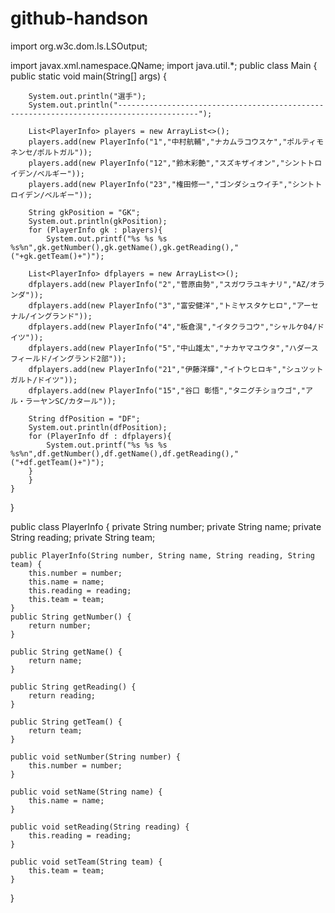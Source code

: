 # github-handson
import org.w3c.dom.ls.LSOutput;

import javax.xml.namespace.QName;
import java.util.*;
public class Main {
    public static void main(String[] args) {

        System.out.println("選手");
        System.out.println("----------------------------------------------------------------------------------------");

        List<PlayerInfo> players = new ArrayList<>();
        players.add(new PlayerInfo("1","中村航輔","ナカムラコウスケ","ポルティモネンセ/ポルトガル"));
        players.add(new PlayerInfo("12","鈴木彩艶","スズキザイオン","シントトロイデン/ベルギー"));
        players.add(new PlayerInfo("23","権田修一","ゴンダシュウイチ","シントトロイデン/ベルギー"));

        String gkPosition = "GK";
        System.out.println(gkPosition);
        for (PlayerInfo gk : players){
            System.out.printf("%s %s %s %s%n",gk.getNumber(),gk.getName(),gk.getReading(),"("+gk.getTeam()+")");

        List<PlayerInfo> dfplayers = new ArrayList<>();
        dfplayers.add(new PlayerInfo("2","菅原由勢","スガワラユキナリ","AZ/オランダ"));
        dfplayers.add(new PlayerInfo("3","富安健洋","トミヤスタケヒロ","アーセナル/イングランド"));
        dfplayers.add(new PlayerInfo("4","板倉滉","イタクラコウ","シャルケ04/ドイツ"));
        dfplayers.add(new PlayerInfo("5","中山雄太","ナカヤマユウタ","ハダースフィールド/イングランド2部"));
        dfplayers.add(new PlayerInfo("21","伊藤洋輝","イトウヒロキ","シュツットガルト/ドイツ"));
        dfplayers.add(new PlayerInfo("15","谷口 彰悟","タニグチショウゴ","アル・ラーヤンSC/カタール"));

        String dfPosition = "DF";
        System.out.println(dfPosition);
        for (PlayerInfo df : dfplayers){
            System.out.printf("%s %s %s %s%n",df.getNumber(),df.getName(),df.getReading(),"("+df.getTeam()+")");
        }
        }
    }
}



public class PlayerInfo {
    private String number;
    private String name;
    private String reading;
    private String team;

    public PlayerInfo(String number, String name, String reading, String team) {
        this.number = number;
        this.name = name;
        this.reading = reading;
        this.team = team;
    }
    public String getNumber() {
        return number;
    }

    public String getName() {
        return name;
    }

    public String getReading() {
        return reading;
    }

    public String getTeam() {
        return team;
    }

    public void setNumber(String number) {
        this.number = number;
    }

    public void setName(String name) {
        this.name = name;
    }

    public void setReading(String reading) {
        this.reading = reading;
    }

    public void setTeam(String team) {
        this.team = team;
    }
}


